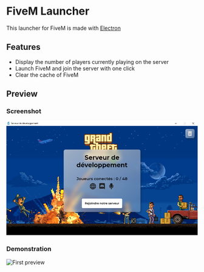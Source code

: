 # FiveM Launcher
This launcher for FiveM is made with [Electron](https://www.electronjs.org/)

## Features
- Display the number of players currently playing on the server
- Launch FiveM and join the server with one click
- Clear the cache of FiveM

## Preview
### Screenshot
![First preview](preview/screenshot.png)
### Demonstration
![First preview](preview/demo.gif)